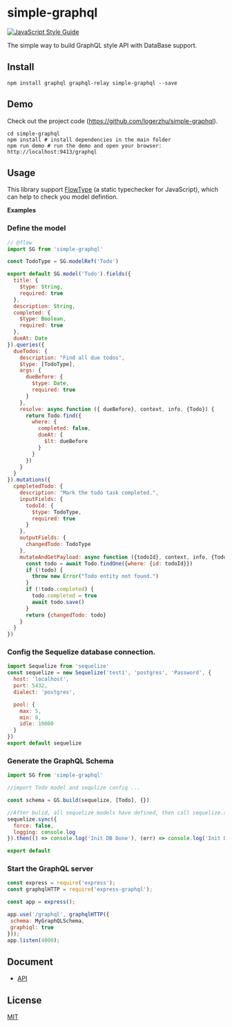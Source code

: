 # simple-graphql

[![JavaScript Style Guide](https://img.shields.io/badge/code_style-standard-brightgreen.svg)](https://standardjs.com)

The simple way to build GraphQL style API with DataBase support.

## Install

```shell
npm install graphql graphql-relay simple-graphql --save
```

## Demo

Check out the project code (<https://github.com/logerzhu/simple-graphql>).

```shell
cd simple-graphql
npm install # install dependencies in the main folder
npm run demo # run the demo and open your browser: http://localhost:9413/graphql
```

## Usage

This library support [FlowType](https://flow.org/) (a static typechecker for JavaScript), which can help to check you model defintion.

**Examples**

### Define the model
```javascript
// @flow
import SG from 'simple-graphql'

const TodoType = SG.modelRef('Todo')

export default SG.model('Todo').fields({
  title: {
    $type: String,
    required: true
  },
  description: String,
  completed: {
    $type: Boolean,
    required: true
  },
  dueAt: Date
}).queries({
  dueTodos: {
    description: "Find all due todos",
    $type: [TodoType],
    args: {
      dueBefore: {
        $type: Date,
        required: true
      }
    },
    resolve: async function ({ dueBefore}, context, info, {Todo}) {
      return Todo.find({
        where: {
          completed: false,
          dueAt: {
            $lt: dueBefore
          }
        }
      })
    }
  }
}).mutations({
  cpmpletedTodo: {
    description: "Mark the todo task completed.",
    inputFields: {
      todoId: {
        $type: TodoType,
        required: true
      }
    },
    outputFields: {
      changedTodo: TodoType
    },
    mutateAndGetPayload: async function ({todoId}, context, info, {Todo}) {
      const todo = await Todo.findOne({where: {id: todoId}})
      if (!todo) {
        throw new Error("Todo entity not found.")
      }
      if (!todo.completed) {
        todo.completed = true
        await todo.save()
      }
      return {changedTodo: todo}
    }
  }
})
```

### Config the Sequelize database connection.
```javascript
import Sequelize from 'sequelize'
const sequelize = new Sequelize('test1', 'postgres', 'Password', {
  host: 'localhost',
  port: 5432,
  dialect: 'postgres',

  pool: {
    max: 5,
    min: 0,
    idle: 10000
  }
})
export default sequelize
```

### Generate the GraphQL Schema

```javascript
import SG from 'simple-graphql'

//import Todo model and sequlize config ...

const schema = GS.build(sequelize, [Todo], {})

//After bulid, all sequelize models have defined, then call sequelize.sync will automatic create the schema in database.
sequelize.sync({
  force: false,
  logging: console.log
}).then(() => console.log('Init DB Done'), (err) => console.log('Init DB Fail', err))

export default
```

### Start the GraphQL server
```javascript
const express = require('express');
const graphqlHTTP = require('express-graphql');

const app = express();

app.use('/graphql', graphqlHTTP({
 schema: MyGraphQLSchema,
 graphiql: true
}));
app.listen(4000);
```

## Document

-   [API](docs/API.md)

## License

[MIT](https://github.com/logerzhu/simple-graphql/blob/master/LICENSE)
